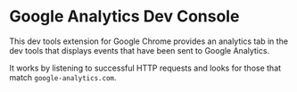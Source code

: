 # Google Analytics Dev Console

This dev tools extension for Google Chrome provides an analytics tab in the dev tools that displays events that have been sent to Google Analytics. 

It works by listening to successful HTTP requests and looks for those that match `google-analytics.com`.

